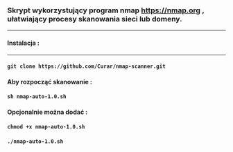 ### Skrypt wykorzystujący program nmap https://nmap.org , ułatwiający procesy skanowania sieci lub domeny.
***
#### Instalacja :
***
#### `git clone https://github.com/Curar/nmap-scanner.git`
#### Aby rozpocząć skanowanie :
#### `sh nmap-auto-1.0.sh`
#### Opcjonalnie można dodać :
#### `chmod +x nmap-auto-1.0.sh`
#### `./nmap-auto-1.0.sh`
